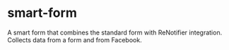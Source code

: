 # smart-form
A smart form that combines the standard form with ReNotifier integration. Collects data from a form and from Facebook.
